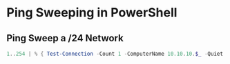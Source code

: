 # Ping Sweeping in PowerShell

## Ping Sweep a /24 Network

```powershell
1..254 | % { Test-Connection -Count 1 -ComputerName 10.10.10.$_ -Quiet }
```
